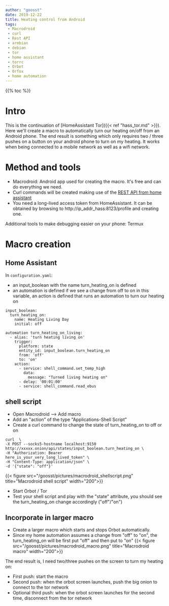 ```yaml
---
author: "goosst"
date: 2019-12-22
title: Heating control from Android
tags:
 - Macrodroid
 - curl
 - Rest API
 - armbian
 - debian
 - tor
 - home assistant
 - torrc
 - Orbot
 - Orfox
 - home automation
---
```


{{% toc %}}

# Intro
This is the continuation of [HomeAssistant Tor]({{< ref "hass_tor.md" >}}). Here we'll create a macro to automatically turn our heating on/off from an Android phone. The end result is something which only requires two / three pushes on a button on your android phone to turn on my heating.
It works when being connected to a mobile network as well as a wifi network.

# Method and tools

* Macrodroid: Android app used for creating the macro. It's free and can do everything we need.
* Curl commands will be created making use of the [REST API from home assistant](https://developers.home-assistant.io/docs/en/external_api_rest.html)
* You need a long-lived access token from HomeAssistant. It can be obtained by browsing to http://ip_addr_hass:8123/profile and creating one.

Additional tools to make debugging easier on your phone: Termux

# Macro creation

## Home Assistant

In `configuration.yaml`:
* an input_boolean with the name turn_heating_on is defined
* an automation is defined if we see a change from off to on in this variable, an action is defined that runs an automation to turn our heating on

```
input_boolean:
  turn_heating_on:
    name: Heating Living Day
    initial: off
```

```
automation turn_heating_on_living:
  - alias: 'turn heating living on'
    trigger:
      platform: state
      entity_id: input_boolean.turn_heating_on
      from: 'off'
      to: 'on'
    action:
      - service: shell_command.set_temp_high
        data:
          message: "Turned living heating on"
      - delay: '00:01:00'
      - service: shell_command.read_ebus
```

## shell script

* Open Macrodroid --> Add macro
* Add an "action" of the type "Applications-Shell Script"
* Create a curl command to change the state of turn_heating_on to off or on
```
curl  \
-X POST --socks5-hostname localhost:9150 http://xxxxx.onion/api/states/input_boolean.turn_heating_on \
-H "Authorization: Bearer
here_is_your_very_long_lived_token" \
-H "Content-Type: application/json" \
-d '{"state": "off"}'
```
{{< figure src="/goosst/pictures/macrodroid_shellscript.png" title="Macrodroid shell script" width="200">}}
* Start Orbot / Tor
* Test your shell script and play with the "state" attribute, you should see the turn_heating_on change accordingly ("off"/"on")

## Incorporate in larger macro

* Create a larger macro which starts and stops Orbot automatically.
* Since my home automation assumes a change from "off" to "on", the turn_heating_on will be first put "off" and then put to "on"
{{< figure src="/goosst/pictures/macrodroid_macro.png" title="Macrodroid macro" width="200">}}

The end result is, I need two/three pushes on the screen to turn my heating on:

* First push: start the macro
* Second push: when the orbot screen launches, push the big onion to connect to the tor network
* Optional third push: when the orbot screen launches for the second time, disconnect from the tor network
